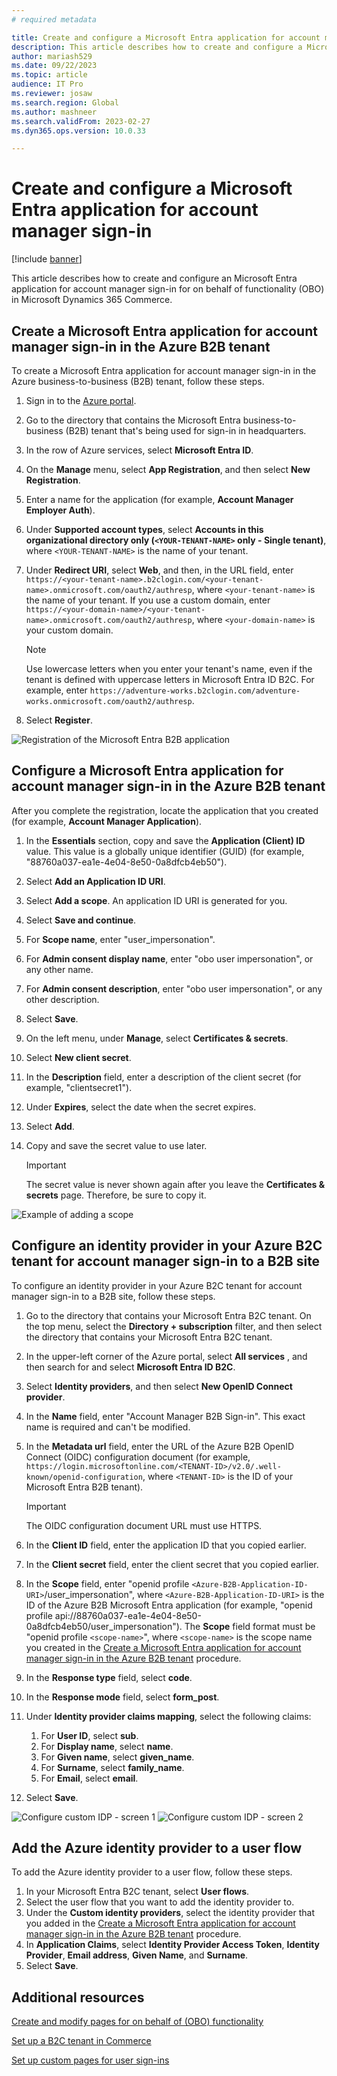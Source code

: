 ```yaml
---
# required metadata

title: Create and configure a Microsoft Entra application for account manager sign-in
description: This article describes how to create and configure a Microsoft Entra application for account manager sign-in for on behalf of (OBO) functionality in Microsoft Dynamics 365 Commerce.
author: mariash529
ms.date: 09/22/2023
ms.topic: article
audience: IT Pro
ms.reviewer: josaw
ms.search.region: Global
ms.author: mashneer
ms.search.validFrom: 2023-02-27
ms.dyn365.ops.version: 10.0.33

---
```


# Create and configure a Microsoft Entra application for account manager sign-in 

[!include [banner](../includes/banner.md)]

This article describes how to create and configure an Microsoft Entra application for account manager sign-in for on behalf of functionality (OBO) in Microsoft Dynamics 365 Commerce.

## Create a Microsoft Entra application for account manager sign-in in the Azure B2B tenant

To create a Microsoft Entra application for account manager sign-in in the Azure business-to-business (B2B) tenant, follow these steps.

1. Sign in to the [Azure portal](https://portal.azure.com/).
1. Go to the directory that contains the Microsoft Entra business-to-business (B2B) tenant that's being used for sign-in in headquarters.
1. In the row of Azure services, select **Microsoft Entra ID**.
1. On the **Manage** menu, select **App Registration**, and then select **New Registration**.
1. Enter a name for the application (for example, **Account Manager Employer Auth**).
1. Under **Supported account types**, select **Accounts in this organizational directory only (`<YOUR-TENANT-NAME>` only - Single tenant)**, where `<YOUR-TENANT-NAME>` is the name of your tenant.
1. Under **Redirect URI**, select **Web**, and then, in the URL field, enter `https://<your-tenant-name>.b2clogin.com/<your-tenant-name>.onmicrosoft.com/oauth2/authresp`, where `<your-tenant-name>` is the name of your tenant. If you use a custom domain, enter `https://<your-domain-name>/<your-tenant-name>.onmicrosoft.com/oauth2/authresp`, where `<your-domain-name>` is your custom domain.

    > [!NOTE]
    > Use lowercase letters when you enter your tenant's name, even if the tenant is defined with uppercase letters in Microsoft Entra ID B2C. For example, enter `https://adventure-works.b2clogin.com/adventure-works.onmicrosoft.com/oauth2/authresp`.

1. Select **Register**.

![Registration of the Microsoft Entra B2B application](../media/obo-register-application2.png)

## Configure a Microsoft Entra application for account manager sign-in in the Azure B2B tenant

After you complete the registration, locate the application that you created (for example, **Account Manager Application**).

1. In the **Essentials** section, copy and save the **Application (Client) ID** value. This value is a globally unique identifier (GUID) (for example, "88760a037-ea1e-4e04-8e50-0a8dfcb4eb50").
1. Select **Add an Application ID URI**.
1. Select **Add a scope**. An application ID URI is generated for you.
1. Select **Save and continue**.
1. For **Scope name**, enter "user_impersonation".
1. For **Admin consent display name**, enter "obo user impersonation", or any other name.
1. For **Admin consent description**, enter "obo user impersonation", or any other description.
1. Select **Save**.
1. On the left menu, under **Manage**, select **Certificates & secrets**.
1. Select **New client secret**.
1. In the **Description** field, enter a description of the client secret (for example, "clientsecret1").
1. Under **Expires**, select the date when the secret expires.
1. Select **Add**.
1. Copy and save the secret value to use later. 

    > [!IMPORTANT]
    > The secret value is never shown again after you leave the **Certificates & secrets** page. Therefore, be sure to copy it.

![Example of adding a scope](../media/obo-add-scope2.png) 

## Configure an identity provider in your Azure B2C tenant for account manager sign-in to a B2B site

To configure an identity provider in your Azure B2C tenant for account manager sign-in to a B2B site, follow these steps.

1. Go to the directory that contains your Microsoft Entra B2C tenant. On the top menu, select the **Directory + subscription** filter, and then select the directory that contains your Microsoft Entra B2C tenant.
1. In the upper-left corner of the Azure portal, select **All services** , and then search for and select **Microsoft Entra ID B2C**.
1. Select **Identity providers**, and then select **New OpenID Connect provider**.
1. In the **Name** field, enter "Account Manager B2B Sign-in". This exact name is required and can't be modified. 
1. In the **Metadata url** field, enter the URL of the Azure B2B OpenID Connect (OIDC) configuration document (for example, `https://login.microsoftonline.com/<TENANT-ID>/v2.0/.well-known/openid-configuration`, where `<TENANT-ID>` is the ID of your Microsoft Entra B2B tenant). 

    > [!IMPORTANT]
    > The OIDC configuration document URL must use HTTPS.

1. In the **Client ID** field, enter the application ID that you copied earlier.
1. In the **Client secret** field, enter the client secret that you copied earlier.
1. In the **Scope** field, enter "openid profile `<Azure-B2B-Application-ID-URI>`/user_impersonation", where `<Azure-B2B-Application-ID-URI>` is the ID of the Azure B2B Microsoft Entra application (for example, "openid profile api://88760a037-ea1e-4e04-8e50-0a8dfcb4eb50/user_impersonation"). The **Scope** field format must be "openid profile `<scope-name>`", where `<scope-name>` is the scope name you created in the [Create a Microsoft Entra application for account manager sign-in in the Azure B2B tenant](#create-an-azure-ad-application-for-account-manager-sign-in-in-the-azure-b2b-tenant) procedure. 
1. In the **Response type** field, select **code**.
1. In the **Response mode** field, select **form\_post**.  
1. Under **Identity provider claims mapping**, select the following claims:
 
    1. For **User ID**, select **sub**.
    1. For **Display name**, select **name**.
    1. For **Given name**, select **given\_name**.
    1. For **Surname**, select **family\_name**.
    1. For **Email**, select **email**.
1. Select **Save**.

![Configure custom IDP - screen 1](../media/obo-configure-custom-IDP2.png)
![Configure custom IDP - screen 2](../media/obo-configure-IDP-part2.png)

## Add the Azure identity provider to a user flow

To add the Azure identity provider to a user flow, follow these steps.

1. In your Microsoft Entra B2C tenant, select **User flows**.
1. Select the user flow that you want to add the identity provider to.
1. Under the **Custom identity providers**, select the identity provider that you added in the [Create a Microsoft Entra application for account manager sign-in in the Azure B2B tenant](#create-an-azure-ad-application-for-account-manager-sign-in-in-the-azure-b2b-tenant) procedure.
1. In **Application Claims**, select **Identity Provider Access Token**, **Identity Provider**, **Email address**, **Given Name**, and **Surname**.
1. Select **Save**.

## Additional resources

[Create and modify pages for on behalf of (OBO) functionality](obo-add-pages-site-builder.md)

[Set up a B2C tenant in Commerce](set-up-B2C-tenant.md)

[Set up custom pages for user sign-ins](../custom-pages-user-logins.md)